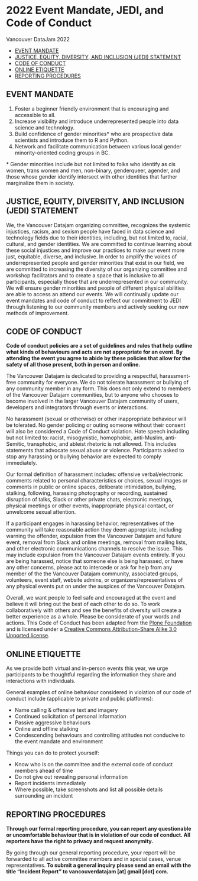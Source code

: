 2022 Event Mandate, JEDI, and Code of Conduct
================
Vancouver DataJam 2022

- <a href="#event-mandate" id="toc-event-mandate">EVENT MANDATE</a>
- <a href="#justice-equity-diversity-and-inclusion-jedi-statement"
  id="toc-justice-equity-diversity-and-inclusion-jedi-statement">JUSTICE,
  EQUITY, DIVERSITY, AND INCLUSION (JEDI) STATEMENT</a>
- <a href="#code-of-conduct" id="toc-code-of-conduct">CODE OF CONDUCT</a>
- <a href="#online-etiquette" id="toc-online-etiquette">ONLINE
  ETIQUETTE</a>
- <a href="#reporting-procedures" id="toc-reporting-procedures">REPORTING
  PROCEDURES</a>

## EVENT MANDATE

1.  Foster a beginner friendly environment that is encouraging and
    accessible to all.
2.  Increase visibility and introduce underrepresented people into data
    science and technology.
3.  Build confidence of gender minorities\* who are prospective data
    scientists and introduce them to R and Python.
4.  Network and facilitate communication between various local gender
    minority-oriented coding groups in BC.

\* Gender minorities include but not limited to folks who identify as
cis women, trans women and men, non-binary, genderqueer, agender, and
those whose gender identify intersect with other identities that further
marginalize them in society.

## JUSTICE, EQUITY, DIVERSITY, AND INCLUSION (JEDI) STATEMENT

We, the Vancouver Datajam organizing committee, recognizes the systemic
injustices, racism, and sexism people have faced in data science and
technology fields due to their identities, including, but not limited
to, racial, cultural, and gender identities. We are committed to
continue learning about these social injustices and improve our
practices to make our event more just, equitable, diverse, and
inclusive. In order to amplify the voices of underrepresented people and
gender minorities that exist in our field, we are committed to
increasing the diversity of our organizing committee and workshop
facilitators and to create a space that is inclusive to all
participants, especially those that are underrepresented in our
community. We will ensure gender minorities and people of different
physical abilities are able to access an attend our events. We will
continually update our event mandates and code of conduct to reflect our
commitment to JEDI through listening to our community members and
actively seeking our new methods of improvement.

## CODE OF CONDUCT

**Code of conduct policies are a set of guidelines and rules that help
outline what kinds of behaviours and acts are not appropriate for an
event. By attending the event you agree to abide by these policies that
allow for the safety of all those present, both in person and online.**

The Vancouver Datajam is dedicated to providing a respectful,
harassment-free community for everyone. We do not tolerate harassment or
bullying of any community member in any form. This does not only extend
to members of the Vancouver Datajam communities, but to anyone who
chooses to become involved in the larger Vancouver Datajam community of
users, developers and integrators through events or interactions.

No harassment (sexual or otherwise) or other inappropriate behaviour
will be tolerated. No gender policing or outing someone without their
consent will also be considered a Code of Conduct violation. Hate speech
including but not limited to: racist, misogynistic, homophobic,
anti-Muslim, anti-Semitic, transphobic, and ableist rhetoric is not
allowed. This includes statements that advocate sexual abuse or
violence. Participants asked to stop any harassing or bullying behavior
are expected to comply immediately.

Our formal definition of harassment includes: offensive
verbal/electronic comments related to personal characteristics or
choices, sexual images or comments in public or online spaces,
deliberate intimidation, bullying, stalking, following, harassing
photography or recording, sustained disruption of talks, Slack or other
private chats, electronic meetings, physical meetings or other events,
inappropriate physical contact, or unwelcome sexual attention.

If a participant engages in harassing behavior, representatives of the
community will take reasonable action they deem appropriate, including
warning the offender, expulsion from the Vancouver Datajam and future
event, removal from Slack and online meetings, removal from mailing
lists, and other electronic communications channels to resolve the
issue. This may include expulsion from the Vancouver Datajam events
entirely. If you are being harassed, notice that someone else is being
harassed, or have any other concerns, please act to intercede or ask for
help from any member of the the Vancouver Datajam community, associated
groups, volunteers, event staff, website admins, or
organizers/representatives of any physical events put on under the
auspices of the Vancouver Datajam.

Overall, we want people to feel safe and encouraged at the event and
believe it will bring out the best of each other to do so. To work
collaboratively with others and see the benefits of diversity will
create a better experience as a whole. Please be considerate of your
words and actions. This Code of Conduct has been adapted from the [Plone
Foundation](https://plone.org/foundation/materials/foundation-resolutions/code-of-conduct)
and is licensed under a [Creative Commons Attribution-Share Alike 3.0
Unported license](https://creativecommons.org/licenses/by-sa/3.0/).

## ONLINE ETIQUETTE

As we provide both virtual and in-person events this year, we urge
participants to be thoughtful regarding the information they share and
interactions with individuals.

General examples of online behaviour considered in violation of our code
of conduct include (applicable to private and public platforms):

- Name calling & offensive text and imagery
- Continued solicitation of personal information
- Passive aggressive behaviours
- Online and offline stalking
- Condescending behaviours and controlling attitudes not conducive to
  the event mandate and environment

Things you can do to protect yourself:

- Know who is on the committee and the external code of conduct members
  ahead of time
- Do not give out revealing personal information
- Report incidents immediately
- Where possible, take screenshots and list all possible details
  surrounding an incident

## REPORTING PROCEDURES

**Through our formal reporting procedure, you can report any
questionable or uncomfortable behaviour that is in violation of our code
of conduct. All reporters have the right to privacy and request
anonymity.**

By going through our general reporting procedure, your report will be
forwarded to all active committee members and in special cases, venue
representatives. **To submit a general inquiry please send an email with
the title “Incident Report” to vancouverdatajam \[at\] gmail \[dot\]
com.**
